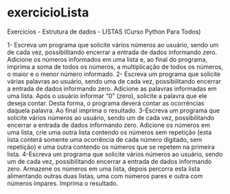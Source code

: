 # exercicioLista
Exercicios - Estrutura de dados - LISTAS (Curso Python Para Todos)

1- Escreva um programa que solicite vários números ao usuário, sendo um de cada vez, possibilitando encerrar a entrada de dados informando zero. Adicione os números informados em uma lista e, ao final do programa, imprima a soma de todos os números, a multiplicação de todos os números, o maior e o menor número informado.
2- Escreva um programa que solicite várias palavras ao usuário, sendo uma de cada vez, possibilitando encerrar a entrada de dados informando zero. Adicione as palavras informadas em uma lista. Após o usuário informar “0” (zero), solicite a palavra que ele deseja contar. Desta forma, o programa deverá contar as ocorrências daquela palavra. Ao final imprima o resultado.
3-Escreva um programa que solicite vários números ao usuário, sendo um de cada vez, possibilitando encerrar a entrada de dados informando zero. Adicione os números em uma lista, crie uma outra lista contendo os números sem repetição (esta lista conterá somente uma ocorrência de cada número digitado, sem repetição) e uma outra contendo os números que se repetem na primeira lista.
4-Escreva um programa que solicite vários números ao usuário, sendo um de cada vez, possibilitando encerrar a entrada de dados informando zero. Armazene os números em uma lista, depois percorra esta lista alimentando outras duas listas, uma com números pares e outra com números ímpares. Imprima o resultado.
